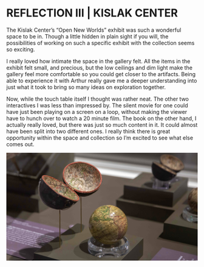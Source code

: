 # REFLECTION III | KISLAK CENTER

The Kislak Center’s “Open New Worlds” exhibit was such a wonderful space to be in. Though a little hidden in plain sight if you will, the possibilities of working on such a specific exhibit with the collection seems so exciting.

I really loved how intimate the space in the gallery felt. All the items in the exhibit felt small, and precious, but the low ceilings and dim light make the gallery feel more comfortable so you could get closer to the artifacts. Being able to experience it with Arthur really gave me a deeper understanding into just what it took to bring so many ideas on exploration together.

Now, while the touch table itself I thought was rather neat. The other two interactives I was less than impressed by. The silent movie for one could have just been playing on a screen on a loop, without making the viewer have to hunch over to watch a 20 minute film. The book on the other hand, I actually really loved, but there was just so much content in it. It could almost have been split into two different ones. I really think there is great opportunity within the space and collection so I’m excited to see what else comes out.

![s](https://github.com/artdelolo/CIM595-795-Installations/blob/master/HW/Reflections%20III/kislak.jpg)
